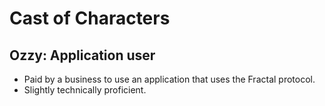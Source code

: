 # Cast of Characters

## Ozzy: Application user

- Paid by a business to use an application that uses the Fractal protocol.
- Slightly technically proficient.
